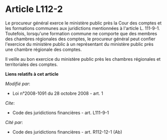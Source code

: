 # Article L112-2

Le procureur général exerce le ministère public près la Cour des comptes et les formations communes aux juridictions
mentionnées à l'article L. 111-9-1. Toutefois, lorsqu'une formation commune ne comporte que des membres des chambres
régionales des comptes, le procureur général peut confier l'exercice du ministère public à un représentant du ministère
public près une chambre régionale des comptes. 

Il veille au bon exercice du ministère public près les chambres régionales et territoriales des comptes.

**Liens relatifs à cet article**

_Modifié par_:

  - Loi n°2008-1091 du 28 octobre 2008 - art. 1

_Cite_:

  - Code des juridictions financières - art. L111-9-1

_Cité par_:

  - Code des juridictions financières - art. R112-12-1 (Ab)
